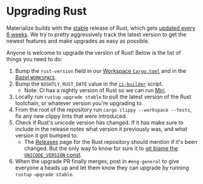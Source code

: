 # Upgrading Rust

Materialize builds with the [stable](https://rust-lang.github.io/rustup/concepts/channels.html)
release of Rust, which gets [updated every 6 weeks](https://releases.rs/). We try to pretty
aggressively track the latest version to get the newest features and make upgrades as easy as
possible.

Anyone is welcome to upgrade the version of Rust! Below is the list of things you need to do:

1. Bump the `rust-version` field in our [Workspace `Cargo.toml`](/Cargo.toml) and in the [Bazel `WORKSPACE`](/WORKSPACE).
2. Bump the `NIGHTLY_RUST_DATE` value in the [`ci-builder`](/bin/ci-builder) script.
    * Note: CI has a nightly version of Rust so we can run [Miri](https://github.com/rust-lang/miri).
3. Locally run `rustup upgrade stable` to pull the latest version of the Rust toolchain, or
   whatever version you're upgrading to.
4. From the root of the repository run `cargo clippy --workspace --tests`, fix any new clippy lints
   that were introduced.
5. Check if Rust's unicode version has changed. If it has make sure to include in the release notes
   what version it previously was, and what version it got bumped to.
    * The [Releases](https://github.com/rust-lang/rust/releases) page for the Rust repository
      should mention if it's been changed. But the only way to know for sure it to
      [git blame the `UNICODE_VERSION` const](https://github.com/rust-lang/rust/blame/master/library/core/src/unicode/unicode_data.rs).
6. When the upgrade PR finally merges, post in `#eng-general` to give everyone a heads up and let
   them know they can upgrade by running `rustup upgrade stable`.
